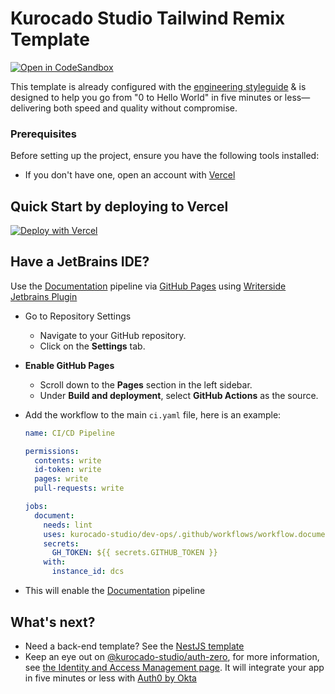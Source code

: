 # Kurocado Studio Tailwind Remix Template

[![Open in CodeSandbox](https://codesandbox.io/static/img/play-codesandbox.svg)](https://codesandbox.io/s/github/Kurocado-Studio/styleguide-remix-template)

This template is already configured with the
[engineering styleguide](https://kurocado-studio.github.io/styleguide) & is designed to help you go
from "0 to Hello World" in five minutes or less—delivering both speed and quality without
compromise.

### Prerequisites

Before setting up the project, ensure you have the following tools installed:

- If you don't have one, open an account with [Vercel](https://vercel.com)

## Quick Start by deploying to Vercel

[![Deploy with Vercel](https://vercel.com/button)](https://vercel.com/new/clone?repository-url=https%3A%2F%2Fgithub.com%2FKurocado-Studio%2Fstyleguide-remix-template&project-name=remix-template&repository-name=remix-template)

## Have a JetBrains IDE?

Use the [Documentation](https://kurocado-studio.github.io/dev-ops/document.html) pipeline via
[GitHub Pages](https://pages.github.com) using
[Writerside Jetbrains Plugin](https://plugins.jetbrains.com/plugin/20158-writerside)

- Go to Repository Settings
  - Navigate to your GitHub repository.
  - Click on the **Settings** tab.
- **Enable GitHub Pages**
  - Scroll down to the **Pages** section in the left sidebar.
  - Under **Build and deployment**, select **GitHub Actions** as the source.
- Add the workflow to the main `ci.yaml` file, here is an example:

  ```yaml
  name: CI/CD Pipeline

  permissions:
    contents: write
    id-token: write
    pages: write
    pull-requests: write

  jobs:
    document:
      needs: lint
      uses: kurocado-studio/dev-ops/.github/workflows/workflow.document.yml@main
      secrets:
        GH_TOKEN: ${{ secrets.GITHUB_TOKEN }}
      with:
        instance_id: dcs
  ```

- This will enable the [Documentation](https://kurocado-studio.github.io/dev-ops/document.html)
  pipeline

## What's next?

- Need a back-end template? See the
  [NestJS template](https://github.com/Kurocado-Studio/styleguide-nests-template)
- Keep an eye out on
  [@kurocado-studio/auth-zero](https://kurocado-studio.github.io/iam/auth0-by-okta.html), for more
  information, see [the Identity and Access Management page](https://kurocado-studio.github.io/iam).
  It will integrate your app in five minutes or less with [Auth0 by Okta](https://auth0.com/)
